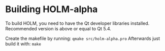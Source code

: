 # Building HOLM-alpha

To build HOLM, you need to have the Qt developer libraries installed. Recommended version is above or equal to Qt 5.4.

Create the makefile by running: ```qmake src/holm-alpha.pro```
Afterwards just build it with: ```make```
